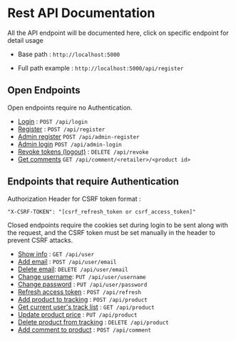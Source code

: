 # Rest API Documentation

All the API endpoint will be documented here, click on specific endpoint for detail usage

* Base path :  `http://localhost:5000`
  
* Full path example : `http://localhost:5000/api/register`

## Open Endpoints

Open endpoints require no Authentication.

* [Login](login.md) : `POST /api/login`
* [Register](register.md) : `POST /api/register`
* [Admin register](admin_register.md) `POST /api/admin-register`
* [Admin login](admin_login.md) `POST /api/admin-login`
* [Revoke tokens (logout)](revoke_access.md) : `DELETE /api/revoke`
* [Get comments](get_comments.md) `GET /api/comment/<retailer>/<product id>`

## Endpoints that require Authentication

Authorization Header for CSRF token format : 

`"X-CSRF-TOKEN": "[csrf_refresh_token or csrf_access_token]"`

Closed endpoints require the cookies set during login to be sent along with
the request, and the CSRF token must be set manually in the header to
prevent CSRF attacks. 

* [Show info](get_user.md) : `GET /api/user`
* [Add email](add_email.md) : `POST /api/user/email`
* [Delete email](delete_email.md): `DELETE /api/user/email`
* [Change username](change_username.md): `PUT /api/user/username`
* [Change password](change_password.md) : `PUT /api/user/password`
* [Refresh access token](refresh_access.md) : `POST /api/refresh`
* [Add product to tracking](add_tracking.md) : `POST /api/product`
* [Get current user's track list](get_tracking.md) : `GET /api/product`
* [Update product price](update_tracking.md) : `PUT /api/product`
* [Delete product from tracking](delete_tracking.md) : `DELETE /api/product`
* [Add comment to product](add_comment.md) : `POST /api/comment`

